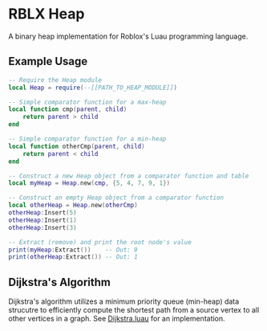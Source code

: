 # RBLX Heap

A binary heap implementation for Roblox's Luau programming language.

## Example Usage

```lua
-- Require the Heap module
local Heap = require(--[[PATH_TO_HEAP_MODULE]])

-- Simple comparator function for a max-heap
local function cmp(parent, child)
	return parent > child
end

-- Simple comparator function for a min-heap
local function otherCmp(parent, child)
	return parent < child
end

-- Construct a new Heap object from a comparator function and table
local myHeap = Heap.new(cmp, {5, 4, 7, 9, 1})

-- Construct an empty Heap object from a comparator function
local otherHeap = Heap.new(otherCmp)
otherHeap:Insert(5)
otherHeap:Insert(1)
otherHeap:Insert(3)

-- Extract (remove) and print the root node's value
print(myHeap:Extract())	   -- Out: 9
print(otherHeap:Extract()) -- Out: 1
```

## Dijkstra's Algorithm

Dijkstra's algorithm utilizes a minimum priority queue (min-heap) data strucutre to efficiently compute the shortest path from a source vertex to all other vertices in a graph. See [Dijkstra.luau](Dijkstra.luau) for an implementation.
